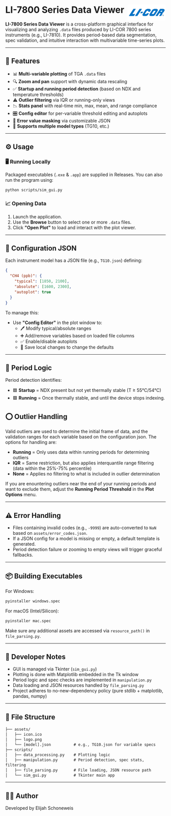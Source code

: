 <h1>
  LI-7800 Series Data Viewer
  <img align="right" src="./scripts/assets/logo.png" alt="LI-COR" width="120"/>
</h1>

**LI-7800 Series Data Viewer** is a cross-platform graphical interface for visualizing and analyzing `.data` files produced by LI-COR 7800 series instruments (e.g., LI-7810). It provides period-based data segmentation, spec validation, and intuitive interaction with multivariable time-series plots.

---

## 🚀 Features

- 📊 **Multi-variable plotting** of TGA `.data` files
- 🔍 **Zoom and pan** support with dynamic data rescaling
- ✅ **Startup and running period detection** (based on NDX and temperature thresholds)
- ⚠️ **Outlier filtering** via IQR or running-only views
- 📉 **Stats panel** with real-time min, max, mean, and range compliance
- 🎛 **Config editor** for per-variable threshold editing and autoplots
- 🧱 **Error value masking** via customizable JSON
- 🧪 **Supports multiple model types** (TG10, etc.)

---

## ⚙️ Usage

### 🖥 Running Locally

Packaged executables (`.exe` & `.app`) are supplied in Releases. You can also run the program using:

```bash
python scripts/sim_gui.py
```

### 📈 Opening Data

1. Launch the application.
2. Use the **Browse** button to select one or more `.data` files.
3. Click **"Open Plot"** to load and interact with the plot viewer.

---

## 🔧 Configuration JSON

Each instrument model has a JSON file (e.g., `TG10.json`) defining:

```json
{
  "CH4 (ppb)": {
    "typical": [1850, 2100],
    "absolute": [1600, 2300],
    "autoplot": true
  }
}
```

To manage this:

- Use **"Config Editor"** in the plot window to:
  - 🖊 Modify typical/absolute ranges
  - ➕ Add/remove variables based on loaded file columns
  - ✅ Enable/disable autoplots
  - 💾 Save local changes to change the defaults

---

## 🧠 Period Logic

Period detection identifies:

- 🟦 **Startup** = NDX present but not yet thermally stable (T ≥ 55°C/54°C)
- 🟩 **Running** = Once thermally stable, and until the device stops indexing.

## ⭕ Outlier Handling

Valid outliers are used to determine the initial frame of data, and the validation ranges for each variable based on the configuration json. The options for handling are:

- **Running** = Only uses data within running periods for determining outliers
- **IQR** = Same restriction, but also applies interquantile range filtering (data within the 25%-75% percentile)
- **None** = Applies no filtering to what is included in outlier determination

If you are enountering outliers near the end of your running periods and want to exclude them, adjust the **Running Period Threshold** in the **Plot Options** menu.

---

## ⚠️ Error Handling

- Files containing invalid codes (e.g., `-9999`) are auto-converted to `NaN` based on `assets/error_codes.json`.
- If a JSON config for a model is missing or empty, a default template is generated.
- Period detection failure or zooming to empty views will trigger graceful fallbacks.

---

## 📦 Building Executables

For Windows:

```bash
pyinstaller windows.spec
```

For macOS (Intel/Silicon):

```bash
pyinstaller mac.spec
```

Make sure any additional assets are accessed via `resource_path()` in `file_parsing.py`.

---

## 🧪 Developer Notes

- GUI is managed via Tkinter (`sim_gui.py`)
- Plotting is done with Matplotlib embedded in the Tk window
- Period logic and spec checks are implemented in `manipulation.py`
- Data loading and JSON resources handled by `file_parsing.py`
- Project adheres to no-new-dependency policy (pure stdlib + matplotlib, pandas, numpy)

---

## 📂 File Structure

```
├── assets/
│   ├── icon.ico
│   ├── logo.png
│   └── [model].json          # e.g., TG10.json for variable specs
├── scripts/
│   ├── data_processing.py    # Plotting logic
│   ├── manipulation.py       # Period detection, spec stats, filtering
│   ├── file_parsing.py       # File loading, JSON resource path
│   └── sim_gui.py            # Tkinter main app
```

---

## 👨‍💻 Author

Developed by Elijah Schoneweis
